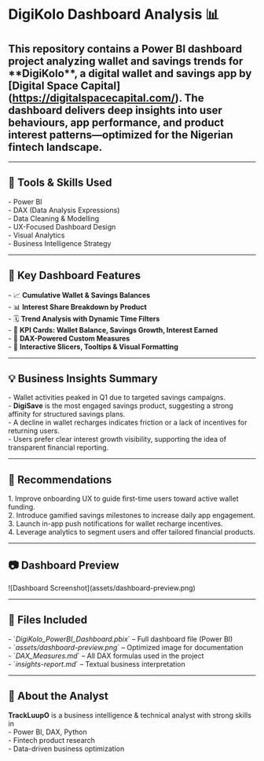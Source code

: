# **DigiKolo Dashboard Analysis** 📊

## This repository contains a Power BI dashboard project analyzing wallet and savings trends for \*\*DigiKolo\*\*, a digital wallet and savings app by \[Digital Space Capital\](https://digitalspacecapital.com/). The dashboard delivers deep insights into user behaviours, app performance, and product interest patterns—optimized for the Nigerian fintech landscape.

---

## 🔧 Tools & Skills Used

\- Power BI  
\- DAX (Data Analysis Expressions)  
\- Data Cleaning & Modelling  
\- UX-Focused Dashboard Design  
\- Visual Analytics  
\- Business Intelligence Strategy

---

## 📌 Key Dashboard Features

\- 📈 **Cumulative Wallet & Savings Balances**  
\- 📊 **Interest Share Breakdown by Product**  
\- 🗓️ **Trend Analysis with Dynamic Time Filters**  
\- 🎯 **KPI Cards: Wallet Balance, Savings Growth, Interest Earned**  
\- 🧠 **DAX-Powered Custom Measures**  
\- 🎨 **Interactive Slicers, Tooltips & Visual Formatting**

---

## 💡 Business Insights Summary

\- Wallet activities peaked in Q1 due to targeted savings campaigns.  
\- **DigiSave** is the most engaged savings product, suggesting a strong affinity for structured savings plans.  
\- A decline in wallet recharges indicates friction or a lack of incentives for returning users.  
\- Users prefer clear interest growth visibility, supporting the idea of transparent financial reporting.

---

## 📝 Recommendations

1\. Improve onboarding UX to guide first-time users toward active wallet funding.  
2\. Introduce gamified savings milestones to increase daily app engagement.  
3\. Launch in-app push notifications for wallet recharge incentives.  
4\. Leverage analytics to segment users and offer tailored financial products.

---

##  📷 Dashboard Preview

\!\[Dashboard Screenshot\](assets/dashboard-preview.png)

---

## 📂 Files Included

\- \`*DigiKolo\_PowerBI\_Dashboard.pbix*\` – Full dashboard file (Power BI)  
\- \`*assets/dashboard-preview.png*\` – Optimized image for documentation  
\- \`*DAX\_Measures.md*\` – All DAX formulas used in the project  
\- \`*insights-report.md*\` –  Textual business interpretation

---

## 🧠 About the Analyst

**TrackLuupO** is a business intelligence & technical analyst with strong skills in  
\- Power BI, DAX, Python  
\- Fintech product research  
\- Data-driven business optimization

